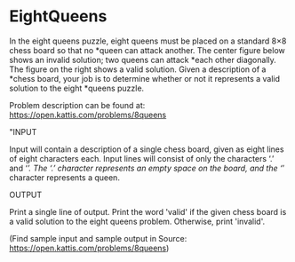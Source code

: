 # EightQueens
In the eight queens puzzle, eight queens must be placed on a standard 8×8 chess board so 
that no  *queen can attack another. The center figure below shows an invalid solution; 
two queens can attack *each other diagonally. The figure on the right shows a valid solution. 
Given a description of a  *chess board, your job is to determine whether or not it represents 
a valid solution to the eight  *queens puzzle.

Problem description can be found at: https://open.kattis.com/problems/8queens

"INPUT

Input will contain a description of a single chess board, given as eight lines of eight characters each. 
Input lines will consist of only the characters ‘.’ and ‘*’. The ‘.’ character represents an empty
space on the board, and the ‘*’ character represents a queen.

OUTPUT

Print a single line of output. Print the word 'valid' if the given chess board is a valid solution to the 
eight queens problem. Otherwise, print 'invalid'. 


(Find sample input and sample output in Source: https://open.kattis.com/problems/8queens)
